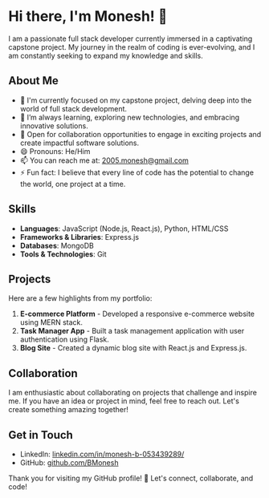 # Hi there, I'm Monesh! 👋

I am a passionate full stack developer currently immersed in a captivating capstone project. My journey in the realm of coding is ever-evolving, and I am constantly seeking to expand my knowledge and skills.

## About Me
- 🔭 I'm currently focused on my capstone project, delving deep into the world of full stack development.
- 🌱 I’m always learning, exploring new technologies, and embracing innovative solutions.
- 💼 Open for collaboration opportunities to engage in exciting projects and create impactful software solutions.
- 😄 Pronouns: He/Him
- 📫 You can reach me at: [2005.monesh@gmail.com](mailto:2005.monesh@gmail.com)
- ⚡ Fun fact: I believe that every line of code has the potential to change the world, one project at a time.

## Skills
- **Languages**: JavaScript (Node.js, React.js), Python, HTML/CSS
- **Frameworks & Libraries**: Express.js
- **Databases**: MongoDB
- **Tools & Technologies**: Git

## Projects
Here are a few highlights from my portfolio:
1. **E-commerce Platform** - Developed a responsive e-commerce website using MERN stack.
2. **Task Manager App** - Built a task management application with user authentication using Flask.
3. **Blog Site** - Created a dynamic blog site with React.js and Express.js.

## Collaboration
I am enthusiastic about collaborating on projects that challenge and inspire me. If you have an idea or project in mind, feel free to reach out. Let's create something amazing together!

## Get in Touch
- LinkedIn: [linkedin.com/in/monesh-b-053439289/](https://www.linkedin.com/in/monesh-b-053439289/)
- GitHub: [github.com/BMonesh](https://github.com/BMonesh)

Thank you for visiting my GitHub profile! 🚀 Let's connect, collaborate, and code!
